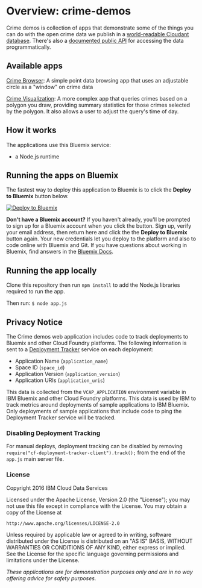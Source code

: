 # Overview: crime-demos

Crime demos is collection of apps that demonstrate some of the things you can do with the open crime data we publish in a [world-readable Cloudant database](https://opendata.cloudant.com/crimes). There's also a [documented public API](https://opendata.mybluemix.net/static/crimes.html) for accessing the data programmatically. 

## Available apps

[Crime Browser](./app/crimebrowser/index.html): A simple point data browsing app that uses an adjustable circle as a "window" on crime data

[Crime Visualization](./app/index.html): A more complex app that queries crimes based on a polygon you draw, providing summary statistics for those crimes selected by the polygon. It also allows a user to adjust the query's time of day.


## How it works

The applications use this Bluemix service:

* a Node.js runtime


## Running the apps on Bluemix

The fastest way to deploy this application to Bluemix is to click the **Deploy to Bluemix** button below.

[![Deploy to Bluemix](https://deployment-tracker.mybluemix.net/stats/4ee3b37e7c64eb4c6d961a891dac25a0/button.svg)](https://bluemix.net/deploy?repository=https://github.com/ibm-cds-labs/crime-demos.git)

**Don't have a Bluemix account?** If you haven't already, you'll be prompted to sign up for a Bluemix account when you click the button.  Sign up, verify your email address, then return here and click the the **Deploy to Bluemix** button again. Your new credentials let you deploy to the platform and also to code online with Bluemix and Git. If you have questions about working in Bluemix, find answers in the [Bluemix Docs](https://www.ng.bluemix.net/docs/).

## Running the app locally

Clone this repository then run `npm install` to add the Node.js libraries required to run the app.

Then run: `$ node app.js`

## Privacy Notice

The Crime demos web application includes code to track deployments to Bluemix and other Cloud Foundry platforms. The following information is sent to a [Deployment Tracker](https://github.com/IBM-Bluemix/cf-deployment-tracker-service) service on each deployment:

* Application Name (`application_name`)
* Space ID (`space_id`)
* Application Version (`application_version`)
* Application URIs (`application_uris`)

This data is collected from the `VCAP_APPLICATION` environment variable in IBM Bluemix and other Cloud Foundry platforms. This data is used by IBM to track metrics around deployments of sample applications to IBM Bluemix. Only deployments of sample applications that include code to ping the Deployment Tracker service will be tracked.

### Disabling Deployment Tracking

For manual deploys, deployment tracking can be disabled by removing `require("cf-deployment-tracker-client").track();` from the end of the `app.js` main server file.

### License 

Copyright 2016 IBM Cloud Data Services

Licensed under the Apache License, Version 2.0 (the "License");
you may not use this file except in compliance with the License.
You may obtain a copy of the License at

    http://www.apache.org/licenses/LICENSE-2.0

Unless required by applicable law or agreed to in writing, software
distributed under the License is distributed on an "AS IS" BASIS,
WITHOUT WARRANTIES OR CONDITIONS OF ANY KIND, either express or implied.
See the License for the specific language governing permissions and
limitations under the License.

_These applications are for demonstration purposes only and are in no way offering advice for safety purposes._


